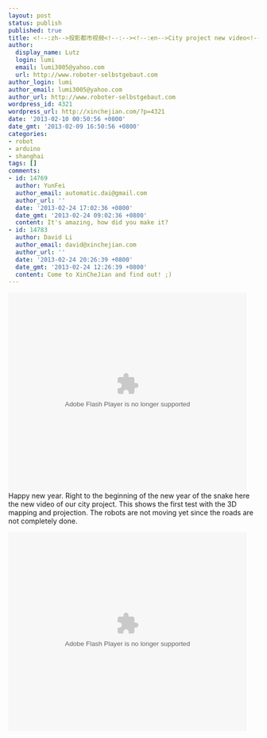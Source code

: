 ```yaml
---
layout: post
status: publish
published: true
title: <!--:zh-->投影都市视频<!--:--><!--:en-->City project new video<!--:-->
author:
  display_name: Lutz
  login: lumi
  email: lumi3005@yahoo.com
  url: http://www.roboter-selbstgebaut.com
author_login: lumi
author_email: lumi3005@yahoo.com
author_url: http://www.roboter-selbstgebaut.com
wordpress_id: 4321
wordpress_url: http://xinchejian.com/?p=4321
date: '2013-02-10 00:50:56 +0800'
date_gmt: '2013-02-09 16:50:56 +0800'
categories:
- robot
- arduino
- shanghai
tags: []
comments:
- id: 14769
  author: YunFei
  author_email: automatic.dai@gmail.com
  author_url: ''
  date: '2013-02-24 17:02:36 +0800'
  date_gmt: '2013-02-24 09:02:36 +0800'
  content: It's amazing, how did you make it?
- id: 14783
  author: David Li
  author_email: david@xinchejian.com
  author_url: ''
  date: '2013-02-24 20:26:39 +0800'
  date_gmt: '2013-02-24 12:26:39 +0800'
  content: Come to XinCheJian and find out! ;)
---
```

<p><!--:zh--><embed src="http://player.youku.com/player.php/sid/XNTEyOTgyNTA0/v.swf" allowFullScreen="true" quality="high" width="480" height="400" align="middle" allowScriptAccess="always" type="application/x-shockwave-flash"></embed><!--:--><!--:en-->Happy new year. Right to the beginning of the new year of the snake here the new video of our city project. This shows the first test with the 3D mapping and projection. The robots are not moving yet since the roads are not completely done.</p>
<p><embed src="http://player.youku.com/player.php/sid/XNTEyOTgyNTA0/v.swf" allowFullScreen="true" quality="high" width="480" height="400" align="middle" allowScriptAccess="always" type="application/x-shockwave-flash"></embed><!--:--></p>
